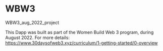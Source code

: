 # WBW3
WBW3_aug_2022_project

This Dapp was built as part of the Women Build Web 3 program, during August 2022. 
For more details: https://www.30daysofweb3.xyz/curriculum/1-getting-started/0-overview 
